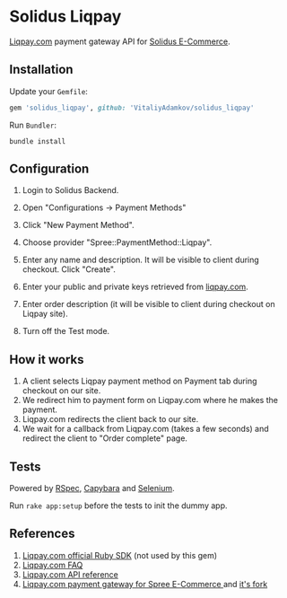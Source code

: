 # Solidus Liqpay

[Liqpay.com](https://www.liqpay.com/en/) payment gateway API for [Solidus E-Commerce](https://solidus.io/).
 
## Installation
 
Update your `Gemfile`:

```ruby
gem 'solidus_liqpay', github: 'VitaliyAdamkov/solidus_liqpay'
```

Run `Bundler`:

```
bundle install
```
  
## Configuration
  
1. Login to Solidus Backend. 

2. Open "Configurations -> Payment Methods"

3. Click "New Payment Method".

4. Choose provider "Spree::PaymentMethod::Liqpay".

5. Enter any name and description. It will be visible to client during checkout. Click "Create".

6. Enter your public and private keys retrieved from [liqpay.com](https://www.liqpay.com/en/).

7. Enter order description (it will be visible to client during checkout on Liqpay site).

8. Turn off the Test mode.
  
## How it works

1. A client selects Liqpay payment method on Payment tab during checkout on our site.
2. We redirect him to payment form on Liqpay.com where he makes the payment.
3. Liqpay.com redirects the client back to our site.
4. We wait for a callback from Liqpay.com (takes a few seconds) and redirect the client to "Order complete" page.

## Tests

Powered by [RSpec](http://rspec.info/), [Capybara](https://github.com/jnicklas/capybara) and [Selenium](http://www.seleniumhq.org/).

Run `rake app:setup` before the tests to init the dummy app.  

## References

1. [Liqpay.com official Ruby SDK](https://github.com/liqpay/sdk-ruby) (not used by this gem)
2. [Liqpay.com FAQ](https://www.liqpay.com/en/faq)
3. [Liqpay.com API reference](https://www.liqpay.com/en/doc)
4. [Liqpay.com payment gateway for Spree E-Commerce ](https://github.com/kukareka/spree_liqpay) and [it's fork](https://github.com/robert-hromej/spree_liqpay)

